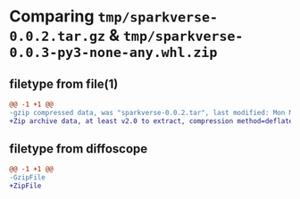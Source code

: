 # Comparing `tmp/sparkverse-0.0.2.tar.gz` & `tmp/sparkverse-0.0.3-py3-none-any.whl.zip`

## filetype from file(1)

```diff
@@ -1 +1 @@
-gzip compressed data, was "sparkverse-0.0.2.tar", last modified: Mon May  8 19:09:26 2023, max compression
+Zip archive data, at least v2.0 to extract, compression method=deflate
```

## filetype from diffoscope

```diff
@@ -1 +1 @@
-GzipFile
+ZipFile
```

